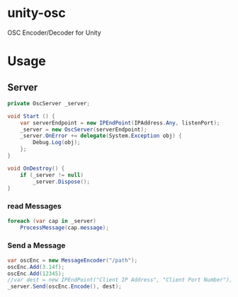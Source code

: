 unity-osc
=========
OSC Encoder/Decoder for Unity

# Usage
## Server
```C#
private OscServer _server;

void Start () {
	var serverEndpoint = new IPEndPoint(IPAddress.Any, listenPort);
	_server = new OscServer(serverEndpoint);
	_server.OnError += delegate(System.Exception obj) {
		Debug.Log(obj);
	};	
}

void OnDestroy() {
	if (_server != null)
		_server.Dispose();
}
```

### read Messages
```C#
foreach (var cap in _server)
	ProcessMessage(cap.message);
```

### Send a Message
```C#
var oscEnc = new MessageEncoder("/path");
oscEnc.Add(3.14f);
oscEnc.Add(12345);
//var dest = new IPEndPoint("Client IP Address", "Client Port Number");
_server.Send(oscEnc.Encode(), dest);
```
